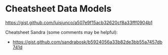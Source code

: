 

# Cheatsheet Data Models


https://gist.github.com/luisjunco/a507e9f15acb32620cf8a33fff0904b1

<!-- 

@todo: 

- add types of relationships (1:1, 1:many, many:many)

- add notes about where to store relationships (1 vs. 2 vs. 3)
  - rule of thumb: avoid storing duplicate relationships (store in only one model) + if possible avoid arrays
  
- improve with comments from Sandra's cheatsheet

-->



Cheatsheet Sandra (some comments may be helpful):
- https://gist.github.com/sandrabosk/b5924056a33b82de3bb55a7457db741d


